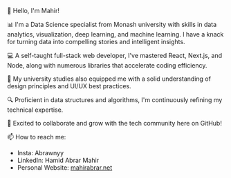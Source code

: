 👋 Hello, I'm Mahir!

📊 I'm a Data Science specialist from Monash university with skills in data analytics, visualization, deep learning, and machine learning. I have a knack for turning data into compelling stories and intelligent insights.

💻 A self-taught full-stack web developer, I've mastered React, Next.js, and Node, along with numerous libraries that accelerate coding efficiency.

🎨 My university studies also equipped me with a solid understanding of design principles and UI/UX best practices.

🔍 Proficient in data structures and algorithms, I'm continuously refining my technical expertise.

🚀 Excited to collaborate and grow with the tech community here on GitHub!

📫 How to reach me: 
- Insta: Abrawnyy
- LinkedIn: Hamid Abrar Mahir
- Personal Website: [mahirabrar.net](https://www.mahirabrar.net/)

<!---
MahirAbrar/MahirAbrar is a ✨ special ✨ repository because its `README.md` (this file) appears on your GitHub profile.
You can click the Preview link to take a look at your changes.
--->
